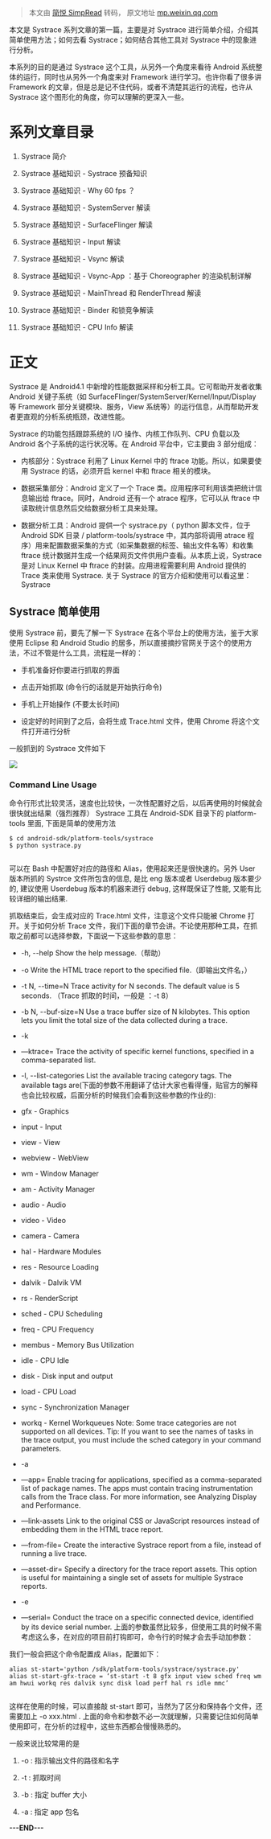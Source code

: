 > 本文由 [简悦 SimpRead](http://ksria.com/simpread/) 转码， 原文地址 [mp.weixin.qq.com](https://mp.weixin.qq.com/s/VTXJPiGP1pvAC7OPc05OGw)

本文是 Systrace 系列文章的第一篇，主要是对 Systrace 进行简单介绍，介绍其简单使用方法；如何去看 Systrace；如何结合其他工具对 Systrace 中的现象进行分析。

本系列的目的是通过 Systrace 这个工具，从另外一个角度来看待 Android 系统整体的运行，同时也从另外一个角度来对 Framework 进行学习。也许你看了很多讲 Framework 的文章，但是总是记不住代码，或者不清楚其运行的流程，也许从 Systrace 这个图形化的角度，你可以理解的更深入一些。

系列文章目录
======

1.  Systrace 简介
    
2.  Systrace 基础知识 - Systrace 预备知识
    
3.  Systrace 基础知识 - Why 60 fps ？
    
4.  Systrace 基础知识 - SystemServer 解读
    
5.  Systrace 基础知识 - SurfaceFlinger 解读
    
6.  Systrace 基础知识 - Input 解读
    
7.  Systrace 基础知识 - Vsync 解读
    
8.  Systrace 基础知识 - Vsync-App ：基于 Choreographer 的渲染机制详解
    
9.  Systrace 基础知识 - MainThread 和 RenderThread 解读
    
10.  Systrace 基础知识 - Binder 和锁竞争解读
    
11.  Systrace 基础知识 - CPU Info 解读
    

正文
==

Systrace 是 Android4.1 中新增的性能数据采样和分析工具。它可帮助开发者收集 Android 关键子系统（如 SurfaceFlinger/SystemServer/Kernel/Input/Display 等 Framework 部分关键模块、服务，View 系统等）的运行信息，从而帮助开发者更直观的分析系统瓶颈，改进性能。

Systrace 的功能包括跟踪系统的 I/O 操作、内核工作队列、CPU 负载以及 Android 各个子系统的运行状况等。在 Android 平台中，它主要由 3 部分组成：

*   内核部分：Systrace 利用了 Linux Kernel 中的 ftrace 功能。所以，如果要使用 Systrace 的话，必须开启 kernel 中和 ftrace 相关的模块。
    
*   数据采集部分：Android 定义了一个 Trace 类。应用程序可利用该类把统计信息输出给 ftrace。同时，Android 还有一个 atrace 程序，它可以从 ftrace 中读取统计信息然后交给数据分析工具来处理。
    
*   数据分析工具：Android 提供一个 systrace.py（ python 脚本文件，位于 Android SDK 目录 / platform-tools/systrace 中，其内部将调用 atrace 程序）用来配置数据采集的方式（如采集数据的标签、输出文件名等）和收集 ftrace 统计数据并生成一个结果网页文件供用户查看。从本质上说，Systrace 是对 Linux Kernel 中 ftrace 的封装。应用进程需要利用 Android 提供的 Trace 类来使用 Systrace. 关于 Systrace 的官方介绍和使用可以看这里：Systrace
    

Systrace 简单使用
-------------

使用 Systrace 前，要先了解一下 Systrace 在各个平台上的使用方法，鉴于大家使用 Eclipse 和 Android Studio 的居多，所以直接摘抄官网关于这个的使用方法，不过不管是什么工具，流程是一样的：

*   手机准备好你要进行抓取的界面
    
*   点击开始抓取 (命令行的话就是开始执行命令)
    
*   手机上开始操作 (不要太长时间)
    
*   设定好的时间到了之后，会将生成 Trace.html 文件，使用 Chrome 将这个文件打开进行分析
    

一般抓到的 Systrace 文件如下

![](https://mmbiz.qpic.cn/mmbiz_png/HjA9ygCONWmGthOSnLCgTZ3BjQtf6KH2ChhYXayj4H38df50m2TnVgAB0Dp0ianH9W5Svu5XMfItvxmn7uefTzQ/640?wx_fmt=png)

### Command Line Usage

命令行形式比较灵活，速度也比较快，一次性配置好之后，以后再使用的时候就会很快就出结果（强烈推荐） Systrace 工具在 Android-SDK 目录下的 platform-tools 里面, 下面是简单的使用方法

```
$ cd android-sdk/platform-tools/systrace
$ python systrace.py


```

可以在 Bash 中配置好对应的路径和 Alias，使用起来还是很快速的。另外 User 版本所抓的 Systrce 文件所包含的信息, 是比 eng 版本或者 Userdebug 版本要少的, 建议使用 Userdebug 版本的机器来进行 debug, 这样既保证了性能, 又能有比较详细的输出结果.

抓取结束后，会生成对应的 Trace.html 文件，注意这个文件只能被 Chrome 打开。关于如何分析 Trace 文件，我们下面的章节会讲。不论使用那种工具，在抓取之前都可以选择参数，下面说一下这些参数的意思：

*   -h, --help Show the help message.（帮助）
    
*   -o Write the HTML trace report to the specified file.（即输出文件名，）
    
*   -t N, --time=N Trace activity for N seconds. The default value is 5 seconds. （Trace 抓取的时间，一般是 ：-t 8）
    
*   -b N, --buf-size=N Use a trace buffer size of N kilobytes. This option lets you limit the total size of the data collected during a trace.
    
*   -k
    
*   —ktrace= Trace the activity of specific kernel functions, specified in a comma-separated list.
    
*   -l, --list-categories List the available tracing category tags. The available tags are(下面的参数不用翻译了估计大家也看得懂，贴官方的解释也会比较权威，后面分析的时候我们会看到这些参数的作业的):
    

*   gfx - Graphics
    
*   input - Input
    
*   view - View
    
*   webview - WebView
    
*   wm - Window Manager
    
*   am - Activity Manager
    
*   audio - Audio
    
*   video - Video
    
*   camera - Camera
    
*   hal - Hardware Modules
    
*   res - Resource Loading
    
*   dalvik - Dalvik VM
    
*   rs - RenderScript
    
*   sched - CPU Scheduling
    
*   freq - CPU Frequency
    
*   membus - Memory Bus Utilization
    
*   idle - CPU Idle
    
*   disk - Disk input and output
    
*   load - CPU Load
    
*   sync - Synchronization Manager
    
*   workq - Kernel Workqueues Note: Some trace categories are not supported on all devices. Tip: If you want to see the names of tasks in the trace output, you must include the sched category in your command parameters.
    

*   -a
    
*   —app= Enable tracing for applications, specified as a comma-separated list of package names. The apps must contain tracing instrumentation calls from the Trace class. For more information, see Analyzing Display and Performance.
    
*   —link-assets Link to the original CSS or JavaScript resources instead of embedding them in the HTML trace report.
    
*   —from-file= Create the interactive Systrace report from a file, instead of running a live trace.
    
*   —asset-dir= Specify a directory for the trace report assets. This option is useful for maintaining a single set of assets for multiple Systrace reports.
    
*   -e
    
*   —serial= Conduct the trace on a specific connected device, identified by its device serial number. 上面的参数虽然比较多，但使用工具的时候不需考虑这么多，在对应的项目前打钩即可，命令行的时候才会去手动加参数：
    

我们一般会把这个命令配置成 Alias，配置如下：

```
alias st-start='python /sdk/platform-tools/systrace/systrace.py'  
alias st-start-gfx-trace = ‘st-start -t 8 gfx input view sched freq wm am hwui workq res dalvik sync disk load perf hal rs idle mmc’


```

这样在使用的时候，可以直接敲 st-start 即可，当然为了区分和保持各个文件，还需要加上 -o xxx.html . 上面的命令和参数不必一次就理解，只需要记住如何简单使用即可，在分析的过程中，这些东西都会慢慢熟悉的。

一般来说比较常用的是

1.  -o : 指示输出文件的路径和名字
    
2.  -t : 抓取时间
    
3.  -b : 指定 buffer 大小
    
4.  -a : 指定 app 包名  
    

**---END---**